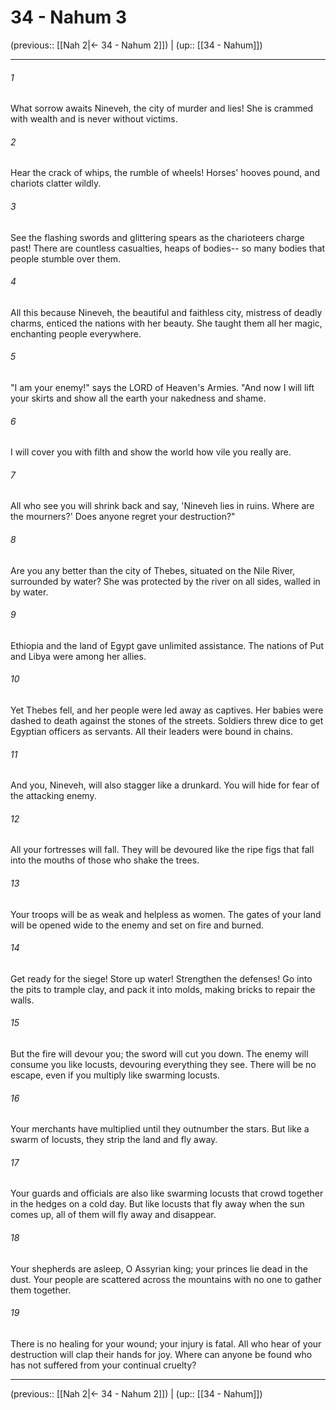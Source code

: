 # 34 - Nahum 3

(previous:: [[Nah 2|← 34 - Nahum 2]]) | (up:: [[34 - Nahum]])

***


###### 1 
What sorrow awaits Nineveh, the city of murder and lies! She is crammed with wealth and is never without victims. 

###### 2 
Hear the crack of whips, the rumble of wheels! Horses' hooves pound, and chariots clatter wildly. 

###### 3 
See the flashing swords and glittering spears as the charioteers charge past! There are countless casualties, heaps of bodies-- so many bodies that people stumble over them. 

###### 4 
All this because Nineveh, the beautiful and faithless city, mistress of deadly charms, enticed the nations with her beauty. She taught them all her magic, enchanting people everywhere. 

###### 5 
"I am your enemy!" says the LORD of Heaven's Armies. "And now I will lift your skirts and show all the earth your nakedness and shame. 

###### 6 
I will cover you with filth and show the world how vile you really are. 

###### 7 
All who see you will shrink back and say, 'Nineveh lies in ruins. Where are the mourners?' Does anyone regret your destruction?" 

###### 8 
Are you any better than the city of Thebes, situated on the Nile River, surrounded by water? She was protected by the river on all sides, walled in by water. 

###### 9 
Ethiopia and the land of Egypt gave unlimited assistance. The nations of Put and Libya were among her allies. 

###### 10 
Yet Thebes fell, and her people were led away as captives. Her babies were dashed to death against the stones of the streets. Soldiers threw dice to get Egyptian officers as servants. All their leaders were bound in chains. 

###### 11 
And you, Nineveh, will also stagger like a drunkard. You will hide for fear of the attacking enemy. 

###### 12 
All your fortresses will fall. They will be devoured like the ripe figs that fall into the mouths of those who shake the trees. 

###### 13 
Your troops will be as weak and helpless as women. The gates of your land will be opened wide to the enemy and set on fire and burned. 

###### 14 
Get ready for the siege! Store up water! Strengthen the defenses! Go into the pits to trample clay, and pack it into molds, making bricks to repair the walls. 

###### 15 
But the fire will devour you; the sword will cut you down. The enemy will consume you like locusts, devouring everything they see. There will be no escape, even if you multiply like swarming locusts. 

###### 16 
Your merchants have multiplied until they outnumber the stars. But like a swarm of locusts, they strip the land and fly away. 

###### 17 
Your guards and officials are also like swarming locusts that crowd together in the hedges on a cold day. But like locusts that fly away when the sun comes up, all of them will fly away and disappear. 

###### 18 
Your shepherds are asleep, O Assyrian king; your princes lie dead in the dust. Your people are scattered across the mountains with no one to gather them together. 

###### 19 
There is no healing for your wound; your injury is fatal. All who hear of your destruction will clap their hands for joy. Where can anyone be found who has not suffered from your continual cruelty?

***

(previous:: [[Nah 2|← 34 - Nahum 2]]) | (up:: [[34 - Nahum]])
